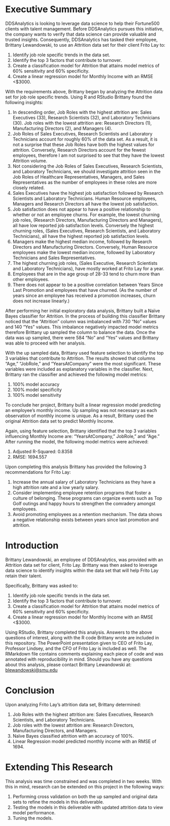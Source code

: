 # Executive Summary

DDSAnalytics is looking to leverage data science to help their Fortune500 clients with talent management. Before DDSAnalytics pursues this initiative, the company wants to verify that data science can provide valuable and trusted insights. Consequently, DDSAnalytics has tasked their employee, Brittany Lewandowski, to use an Attrition data set for their client Frito Lay to:

1.	Identify job role specific trends in the data set.
2.	Identify the top 3 factors that contribute to turnover.
3.	Create a classification model for Attrition that attains model metrics of 60% sensitivity and 60% specificity.
4.	Create a linear regression model for Monthly Income with an RMSE <$3000.

With the requirements above, Brittany began by analyzing the Attrition data set for job role specific trends. Using R and RStudio Brittany found the following insights:

1.	In descending order, Job Roles with the highest attrition are: Sales Executives (33), Research Scientists (32), and Laboratory Technicians (30). Job roles with the lowest attrition are: Research Directors (1), Manufacturing Directors (2), and Managers (4).
2.	Job Roles of Sales Executives, Research Scientists and Laboratory Technicians account for roughly 60% of the data set. As a result, it is not a surprise that these Job Roles have both the highest values for attrition. Conversely, Research Directors account for the fewest employees, therefore I am not surprised to see that they have the lowest Attrition volume. 
3.	Not considering the Job Roles of Sales Executives, Research Scientists, and Laboratory Technicians, we should investigate attrition seen in the Job Roles of Healthcare Representatives, Managers, and Sales Representatives as the number of employees in these roles are more closely related. 
4.	Sales Executives have the highest job satisfaction followed by Research Scientists and Laboratory Technicians. Human Resource employees, Managers and Research Directors all have the lowest job satisfaction. 
5.	Job satisfaction does not appear to have a positive relationship to whether or not an employee churns. For example, the lowest churning job roles, (Research Directors, Manufacturing Directors and Managers), all have low reported job satisfaction levels. Conversely the highest churning roles, (Sales Executives, Research Scientists, and Laboratory Technicians), all have the highest reported job satisfaction levels.
6.	Managers make the highest median income, followed by Research Directors and Manufacturing Directors. Conversely, Human Resource employees make the lowest median income, followed by Laboratory Technicians and Sales Representatives. 
7.	The highest churning job roles, (Sales Executive, Research Scientists and Laboratory Technicians), have mostly worked at Frito Lay for a year. 
8.	Employees that are in the age group of 28-33 tend to churn more than other employees. 
9.	There does not appear to be a positive correlation between Years Since Last Promotion and employees that have churned. (As the number of years since an employee has received a promotion increases, churn does not increase linearly.)


After performing her initial exploratory data analysis, Brittany built a Naïve Bayes classifier for Attrition. In the process of building this classifier Brittany noticed that the “Attrition” column was imbalanced with 730 “No” values and 140 “Yes” values. This imbalance negatively impacted model metrics therefore Brittany up sampled the column to balance the data. Once the data was up sampled, there were 584 “No” and “Yes” values and Brittany was able to proceed with her analysis. 

With the up sampled data, Brittany used feature selection to identify the top 3 variables that contribute to Attrition. The results showed that columns “Age,” “JobRole,” and “YearsAtCompany” were the most significant. These variables were included as explanatory variables in the classifier. Next, Brittany ran the classifier and achieved the following model metrics:

1.	100% model accuracy 
2.	100% model specificity
3.	100% model sensitivity

To conclude her project, Brittany built a linear regression model predicting an employee’s monthly income. Up sampling was not necessary as each observation of monthly income is unique. As a result, Brittany used the original Attrition data set to predict Monthly Income.

Again, using feature selection, Brittany identified that the top 3 variables influencing Monthly Income are: “YearsAtCompany,” JobRole,” and “Age.” After running the model, the following model metrics were achieved:

1.	Adjusted R-Squared: 0.8358
2.	RMSE: 1694.557

Upon completing this analysis Brittany has provided the following 3 recommendations for Frito Lay:
1.	Increase the annual salary of Laboratory Technicians as they have a high attrition rate and a low yearly salary. 
2.	Consider implementing employee retention programs that foster a culture of belonging. These programs can organize events such as Top Golf outings and happy      hours to strengthen the comradery amongst employees. 
4.	Avoid promoting employees as a retention mechanism. The data shows a negative relationship exists between years since last promotion and attrition.

# Introduction

Brittany Lewandowski, an employee of DDSAnalytics, was provided with an Attrition data set for client, Frito Lay. Brittany was then asked to leverage data science to identify insights within the data set that will help Frito Lay retain their talent.

Specifically, Brittany was asked to:
1.	Identify job role specific trends in the data set.
2.	Identify the top 3 factors that contribute to turnover.
3.	Create a classification model for Attrition that attains model metrics of 60% sensitivity and 60% specificity.
4.	Create a linear regression model for Monthly Income with an RMSE <$3000.

Using RStudio, Brittany completed this analysis. Answers to the above questions of interest, along with the R code Brittany wrote are included in this repository. The PowerPoint presentation given to CEO of Frito Lay, Professor Lindsey, and the CFO of Frito Lay is included as well. The RMarkdown file contains comments explaining each piece of code and was annotated with reproducibility in mind. Should you have any questions about this analysis, please contact Brittany Lewandowski at: blewandowski@smu.edu

# Conclusion

Upon analyzing Frito Lay’s attrition data set, Brittany determined: 
1.	Job Roles with the highest attrition are: Sales Executives, Research Scientists, and Laboratory Technicians.
2.	Job roles with the lowest attrition are: Research Directors, Manufacturing Directors, and Managers.
3.	Naïve Bayes classified attrition with an accuracy of 100%.
4.	Linear Regression model predicted monthly income with an RMSE of 1694. 

# Extending This Research

This analysis was time constrained and was completed in two weeks. With this in mind, research can be extended on this project in the following ways:

1.	Performing cross validation on both the up sampled and original data sets to refine the models in this deliverable.
2.	Testing the models in this deliverable with updated attrition data to view model performance. 
3.	Tuning the models. 

